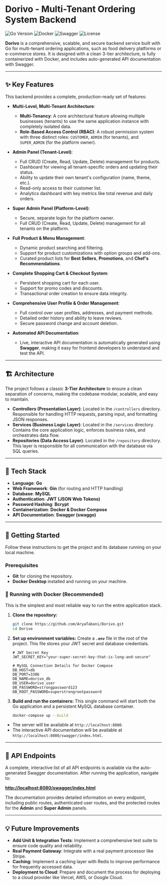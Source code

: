 # Dorivo - Multi-Tenant Ordering System Backend

![Go Version](https://img.shields.io/badge/Go-1.21+-blue.svg)
![Docker](https://img.shields.io/badge/Docker-Ready-blue?logo=docker)
![Swagger](https://img.shields.io/badge/API_Docs-Swagger-orange?logo=swagger)
![License](https://img.shields.io/badge/License-MIT-green.svg)

**Dorivo** is a comprehensive, scalable, and secure backend service built with Go for multi-tenant ordering applications, such as food delivery platforms or e-commerce stores. It is designed with a clean 3-tier architecture, is fully containerized with Docker, and includes auto-generated API documentation with Swagger.

---

## ✨ Key Features

This backend provides a complete, production-ready set of features:

* **Multi-Level, Multi-Tenant Architecture**:
    * **Multi-Tenancy**: A core architectural feature allowing multiple businesses (tenants) to use the same application instance with completely isolated data.
    * **Role-Based Access Control (RBAC)**: A robust permission system with three distinct roles: `CUSTOMER`, `ADMIN` (for tenants), and `SUPER_ADMIN` (for the platform owner).

* **Admin Panel (Tenant-Level)**:
    * Full CRUD (Create, Read, Update, Delete) management for products.
    * Dashboard for viewing all tenant-specific orders and updating their status.
    * Ability to update their own tenant's configuration (name, theme, etc.).
    * Read-only access to their customer list.
    * Analytics dashboard with key metrics like total revenue and daily orders.

* **Super Admin Panel (Platform-Level)**:
    * Secure, separate login for the platform owner.
    * Full CRUD (Create, Read, Update, Delete) management for all tenants on the platform.

* **Full Product & Menu Management**:
    * Dynamic product searching and filtering.
    * Support for product customizations with option groups and add-ons.
    * Curated product lists for **Best Sellers**, **Promotions**, and **Chef's Recommendations**.

* **Complete Shopping Cart & Checkout System**:
    * Persistent shopping cart for each user.
    * Support for promo codes and discounts.
    * Transactional order creation to ensure data integrity.

* **Comprehensive User Profile & Order Management**:
    * Full control over user profiles, addresses, and payment methods.
    * Detailed order history and ability to leave reviews.
    * Secure password change and account deletion.

* **Automated API Documentation**:
    * Live, interactive API documentation is automatically generated using **Swagger**, making it easy for frontend developers to understand and test the API.

---

## 🏗️ Architecture

The project follows a classic **3-Tier Architecture** to ensure a clean separation of concerns, making the codebase modular, scalable, and easy to maintain.

* **Controllers (Presentation Layer)**: Located in the `/controllers` directory. Responsible for handling HTTP requests, parsing input, and formatting JSON responses.
* **Services (Business Logic Layer)**: Located in the `/services` directory. Contains the core application logic, enforces business rules, and orchestrates data flow.
* **Repositories (Data Access Layer)**: Located in the `/repository` directory. This layer is responsible for all communication with the database via SQL queries.

---

## 🚀 Tech Stack

* **Language**: **Go**
* **Web Framework**: **Gin** (for routing and HTTP handling)
* **Database**: **MySQL**
* **Authentication**: **JWT (JSON Web Tokens)**
* **Password Hashing**: **Bcrypt**
* **Containerization**: **Docker & Docker Compose**
* **API Documentation**: **Swagger (swaggo)**

---

## 🏁 Getting Started

Follow these instructions to get the project and its database running on your local machine.

### Prerequisites

* **Git** for cloning the repository.
* **Docker Desktop** installed and running on your machine.

### 🐳 Running with Docker (Recommended)

This is the simplest and most reliable way to run the entire application stack.

1.  **Clone the repository:**
    ```sh
    git clone https://github.com/AryaTabani/Dorivo.git
    cd Dorivo
    ```

2.  **Set up environment variables:**
    Create a **`.env`** file in the root of the project. This file stores your JWT secret and database credentials.
    ```env
    # JWT Secret Key
    JWT_SECRET_KEY="your-super-secret-key-that-is-long-and-secure"

    # MySQL Connection Details for Docker Compose
    DB_HOST=db
    DB_PORT=3306
    DB_NAME=dorivo_db
    DB_USER=dorivo_user
    DB_PASSWORD=strongpassword123
    DB_ROOT_PASSWORD=superstrongrootpassword
    ```

3.  **Build and run the containers:**
    This single command will start both the Go application and a persistent MySQL database container.
    ```sh
    docker-compose up --build
    ```

* The server will be available at `http://localhost:8080`.
* The interactive API documentation will be available at `http://localhost:8080/swagger/index.html`.

---

## 📄 API Endpoints

A complete, interactive list of all API endpoints is available via the auto-generated Swagger documentation. After running the application, navigate to:

**[http://localhost:8080/swagger/index.html](http://localhost:8080/swagger/index.html)**



The documentation provides detailed information on every endpoint, including public routes, authenticated user routes, and the protected routes for the **Admin** and **Super Admin** panels.

---

## 💡 Future Improvements

* **Add Unit & Integration Tests**: Implement a comprehensive test suite to ensure code quality and reliability.
* **Real Payment Gateway**: Integrate with a real payment processor like Stripe.
* **Caching**: Implement a caching layer with Redis to improve performance for frequently accessed data.
* **Deployment to Cloud**: Prepare and document the process for deploying to a cloud provider like Vercel, AWS, or Google Cloud.
